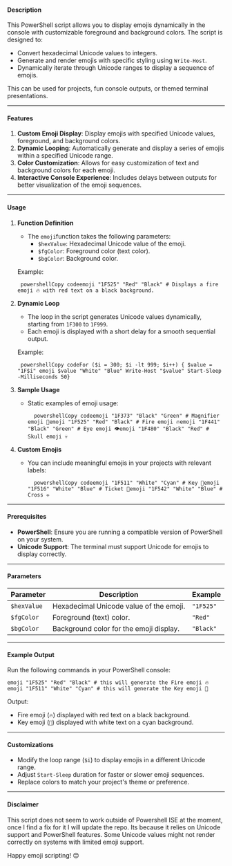 #### **Description**

This PowerShell script allows you to display emojis dynamically in the console with customizable foreground and background colors. The script is designed to:

- Convert hexadecimal Unicode values to integers.
- Generate and render emojis with specific styling using `Write-Host`.
- Dynamically iterate through Unicode ranges to display a sequence of emojis.

This can be used for projects, fun console outputs, or themed terminal presentations.

* * *

#### **Features**

1. **Custom Emoji Display**: Display emojis with specified Unicode values, foreground, and background colors.
2. **Dynamic Looping**: Automatically generate and display a series of emojis within a specified Unicode range.
3. **Color Customization**: Allows for easy customization of text and background colors for each emoji.
4. **Interactive Console Experience**: Includes delays between outputs for better visualization of the emoji sequences.

* * *

#### **Usage**

1. **Function Definition**

    - The `emoji`function takes the following parameters:
        - `$hexValue`: Hexadecimal Unicode value of the emoji.
        - `$fgColor`: Foreground color (text color).
        - `$bgColor`: Background color.

    Example:

        powershellCopy codeemoji "1F525" "Red" "Black" # Displays a fire emoji 🔥 with red text on a black background.
2. **Dynamic Loop**

    - The loop in the script generates Unicode values dynamically, starting from `1F300` to `1F999`.
    - Each emoji is displayed with a short delay for a smooth sequential output.

    Example:

        powershellCopy codeFor ($i = 300; $i -lt 999; $i++) { $value = "1F$i" emoji $value "White" "Blue" Write-Host "$value" Start-Sleep -Milliseconds 50}
3. **Sample Usage**

    - Static examples of emoji usage:

            powershellCopy codeemoji "1F373" "Black" "Green" # Magnifier emoji 🍳emoji "1F525" "Red" "Black" # Fire emoji 🔥emoji "1F441" "Black" "Green" # Eye emoji 👁emoji "1F480" "Black" "Red" # Skull emoji 💀
4. **Custom Emojis**

    - You can include meaningful emojis in your projects with relevant labels:

            powershellCopy codeemoji "1F511" "White" "Cyan" # Key 🔑emoji "1F516" "White" "Blue" # Ticket 🔖emoji "1F542" "White" "Blue" # Cross 🕂

* * *

#### **Prerequisites**

- **PowerShell**: Ensure you are running a compatible version of PowerShell on your system.
- **Unicode Support**: The terminal must support Unicode for emojis to display correctly.

* * *

#### **Parameters**

| Parameter | Description | Example |
| --- | --- | --- |
| `$hexValue` | Hexadecimal Unicode value of the emoji. | `"1F525"` |
| `$fgColor` | Foreground (text) color. | `"Red"` |
| `$bgColor` | Background color for the emoji display. | `"Black"` |

* * *

#### **Example Output**

Run the following commands in your PowerShell console:

    emoji "1F525" "Red" "Black" # this will generate the Fire emoji 🔥
    emoji "1F511" "White" "Cyan" # this will generate the Key emoji 🔑

Output:

- Fire emoji (`🔥`) displayed with red text on a black background.
- Key emoji (`🔑`) displayed with white text on a cyan background.

* * *

#### **Customizations**

- Modify the loop range (`$i`) to display emojis in a different Unicode range.
- Adjust `Start-Sleep` duration for faster or slower emoji sequences.
- Replace colors to match your project's theme or preference.

* * *

#### **Disclaimer**

This script does not seem to work outside of Powershell ISE at the moment, once I find a fix for it I will update the repo. Its because it relies on Unicode support and PowerShell features. Some Unicode values might not render correctly on systems with limited emoji support.

Happy emoji scripting! 😊
